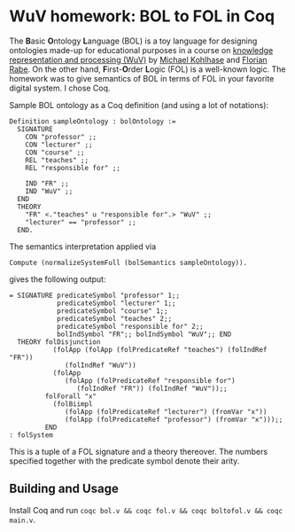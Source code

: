 # WuV homework: BOL to FOL in Coq

The **B**asic **O**ntology **L**anguage (BOL) is a toy language for designing ontologies made-up for educational purposes in a course on [knowledge representation and processing (WuV)](https://kwarc.info/courses/wuv/) by [Michael Kohlhase](https://kwarc.info/people/mkohlhase/) and [Florian Rabe](https://kwarc.info/people/frabe/). On the other hand, **F**irst-**O**rder **L**ogic (FOL) is a well-known logic. The homework was to give semantics of BOL in terms of FOL in your favorite digital system. I chose Coq.

Sample BOL ontology as a Coq definition (and using a lot of notations):

```
Definition sampleOntology : bolOntology :=
  SIGNATURE 
    CON "professor" ;;
    CON "lecturer" ;;
    CON "course" ;;
    REL "teaches" ;;
    REL "responsible for" ;;
    
    IND "FR" ;;
    IND "WuV" ;;
  END
  THEORY
    "FR" <."teaches" u "responsible for".> "WuV" ;;
    "lecturer" == "professor" ;;
  END.
```

The semantics interpretation applied via

```
Compute (normalizeSystemFull (bolSemantics sampleOntology)).
```

gives the following output:

```
= SIGNATURE predicateSymbol "professor" 1;;
            predicateSymbol "lecturer" 1;;
            predicateSymbol "course" 1;;
            predicateSymbol "teaches" 2;;
            predicateSymbol "responsible for" 2;;
            bolIndSymbol "FR";; bolIndSymbol "WuV";; END
  THEORY folDisjunction
           (folApp (folApp (folPredicateRef "teaches") (folIndRef "FR"))
              (folIndRef "WuV"))
           (folApp
              (folApp (folPredicateRef "responsible for")
                 (folIndRef "FR")) (folIndRef "WuV"));;
         folForall "x"
           (folBiimpl
              (folApp (folPredicateRef "lecturer") (fromVar "x"))
              (folApp (folPredicateRef "professor") (fromVar "x")));;
         END
: folSystem
```

This is a tuple of a FOL signature and a theory thereover. The numbers specified together with the predicate symbol denote their arity.

## Building and Usage

Install Coq and run `coqc bol.v && coqc fol.v && coqc boltofol.v && coqc main.v`.